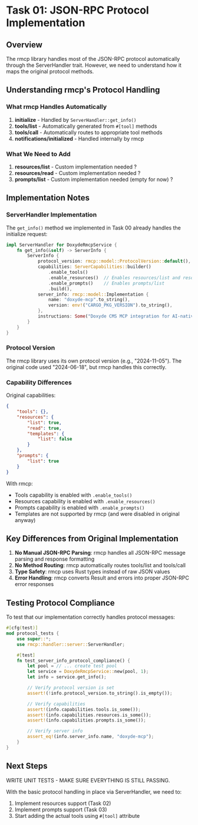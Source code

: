 # Task 01: JSON-RPC Protocol Implementation

## Overview
The rmcp library handles most of the JSON-RPC protocol automatically through the ServerHandler trait. However, we need to understand how it maps the original protocol methods.

## Understanding rmcp's Protocol Handling

### What rmcp Handles Automatically

1. **initialize** - Handled by `ServerHandler::get_info()`
2. **tools/list** - Automatically generated from `#[tool]` methods
3. **tools/call** - Automatically routes to appropriate tool methods
4. **notifications/initialized** - Handled internally by rmcp

### What We Need to Add

1. **resources/list** - Custom implementation needed ?
2. **resources/read** - Custom implementation needed ?
3. **prompts/list** - Custom implementation needed (empty for now) ?

## Implementation Notes

### ServerHandler Implementation

The `get_info()` method we implemented in Task 00 already handles the initialize request:

```rust
impl ServerHandler for DoxydeRmcpService {
    fn get_info(&self) -> ServerInfo {
        ServerInfo {
            protocol_version: rmcp::model::ProtocolVersion::default(),
            capabilities: ServerCapabilities::builder()
                .enable_tools()
                .enable_resources()  // Enables resources/list and resources/read
                .enable_prompts()    // Enables prompts/list
                .build(),
            server_info: rmcp::model::Implementation {
                name: "doxyde-mcp".to_string(),
                version: env!("CARGO_PKG_VERSION").to_string(),
            },
            instructions: Some("Doxyde CMS MCP integration for AI-native content management".to_string()),
        }
    }
}
```

### Protocol Version

The rmcp library uses its own protocol version (e.g., "2024-11-05"). The original code used "2024-06-18", but rmcp handles this correctly.

### Capability Differences

Original capabilities:
```json
{
    "tools": {},
    "resources": {
        "list": true,
        "read": true,
        "templates": {
            "list": false
        }
    },
    "prompts": {
        "list": true
    }
}
```

With rmcp:
- Tools capability is enabled with `.enable_tools()`
- Resources capability is enabled with `.enable_resources()`
- Prompts capability is enabled with `.enable_prompts()`
- Templates are not supported by rmcp (and were disabled in original anyway)

## Key Differences from Original Implementation

1. **No Manual JSON-RPC Parsing**: rmcp handles all JSON-RPC message parsing and response formatting
2. **No Method Routing**: rmcp automatically routes tools/list and tools/call
3. **Type Safety**: rmcp uses Rust types instead of raw JSON values
4. **Error Handling**: rmcp converts Result<T> and errors into proper JSON-RPC error responses

## Testing Protocol Compliance

To test that our implementation correctly handles protocol messages:

```rust
#[cfg(test)]
mod protocol_tests {
    use super::*;
    use rmcp::handler::server::ServerHandler;

    #[test]
    fn test_server_info_protocol_compliance() {
        let pool = // ... create test pool
        let service = DoxydeRmcpService::new(pool, 1);
        let info = service.get_info();

        // Verify protocol version is set
        assert!(!info.protocol_version.to_string().is_empty());

        // Verify capabilities
        assert!(info.capabilities.tools.is_some());
        assert!(info.capabilities.resources.is_some());
        assert!(info.capabilities.prompts.is_some());

        // Verify server info
        assert_eq!(info.server_info.name, "doxyde-mcp");
    }
}
```

## Next Steps

WRITE UNIT TESTS - MAKE SURE EVERYTHING IS STILL PASSING.

With the basic protocol handling in place via ServerHandler, we need to:
1. Implement resources support (Task 02)
2. Implement prompts support (Task 03)
3. Start adding the actual tools using `#[tool]` attribute